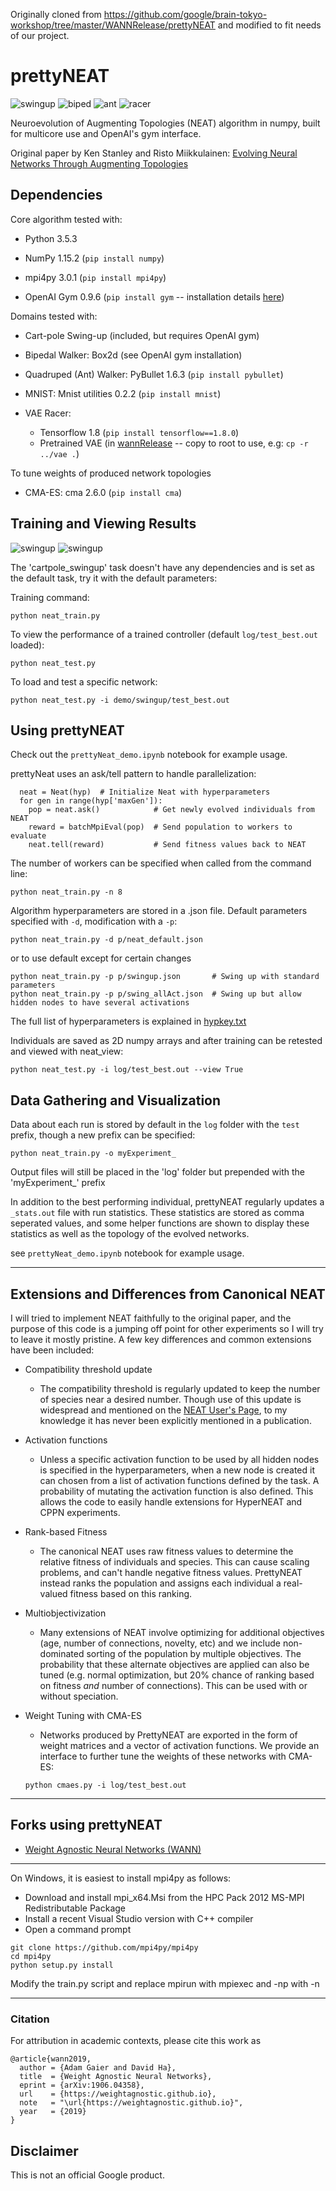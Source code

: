 Originally cloned from https://github.com/google/brain-tokyo-workshop/tree/master/WANNRelease/prettyNEAT
and modified to fit needs of our project.

# prettyNEAT
![swingup](demo/img/swing.gif) ![biped](demo/img/biped.gif)
![ant](demo/img/ant.gif) ![racer](demo/img/race.gif)


Neuroevolution of Augmenting Topologies (NEAT) algorithm in numpy, built for multicore use and OpenAI's gym interface.

Original paper by Ken Stanley and Risto Miikkulainen: [Evolving Neural Networks Through Augmenting Topologies](http://citeseerx.ist.psu.edu/viewdoc/download?doi=10.1.1.28.5457&rep=rep1&type=pdf)

## Dependencies

Core algorithm tested with:

- Python 3.5.3

- NumPy 1.15.2 (`pip install numpy`)

- mpi4py 3.0.1 (`pip install mpi4py`)

- OpenAI Gym 0.9.6 (`pip install gym` -- installation details [here](https://github.com/openai/gym))


Domains tested with:

- Cart-pole Swing-up (included, but requires OpenAI gym)

- Bipedal Walker: Box2d (see OpenAI gym installation)

- Quadruped (Ant) Walker: PyBullet 1.6.3 (`pip install pybullet`)

- MNIST: Mnist utilities 0.2.2 (`pip install mnist`)

- VAE Racer: 
    - Tensorflow 1.8 (`pip install tensorflow==1.8.0`)
    - Pretrained VAE (in [wannRelease](../) -- copy to root to use, e.g: `cp -r ../vae .`)


To tune weights of produced network topologies

- CMA-ES: cma 2.6.0 (`pip install cma`)



## Training and Viewing Results

![swingup](demo/img/swing.gif) ![swingup](demo/img/swing.gif)


The 'cartpole_swingup' task doesn't have any dependencies and is set as the default task, try it with the default parameters:

Training command:
```
python neat_train.py
```

To view the performance of a trained controller (default `log/test_best.out` loaded):

```
python neat_test.py
```

To load and test a specific network:
```
python neat_test.py -i demo/swingup/test_best.out
```


## Using prettyNEAT

Check out the `prettyNeat_demo.ipynb` notebook for example usage.

prettyNeat uses an ask/tell pattern to handle parallelization:

```
  neat = Neat(hyp)  # Initialize Neat with hyperparameters
  for gen in range(hyp['maxGen']):        
    pop = neat.ask()            # Get newly evolved individuals from NEAT  
    reward = batchMpiEval(pop)  # Send population to workers to evaluate
    neat.tell(reward)           # Send fitness values back to NEAT    
```

The number of workers can be specified when called from the command line:

```
python neat_train.py -n 8
```


Algorithm hyperparameters are stored in a .json file. Default parameters specified with `-d`, modification with a `-p`:

```
python neat_train.py -d p/neat_default.json
```

or to use default except for certain changes

```
python neat_train.py -p p/swingup.json       # Swing up with standard parameters
python neat_train.py -p p/swing_allAct.json  # Swing up but allow hidden nodes to have several activations
```
The full list of hyperparameters is explained in [hypkey.txt](p/hypkey.txt)

Individuals are saved as 2D numpy arrays and after training can be retested and viewed with neat_view:

```
python neat_test.py -i log/test_best.out --view True
```


## Data Gathering and Visualization

Data about each run is stored by default in the `log` folder with the `test` prefix, though a new prefix can be specified:

```
python neat_train.py -o myExperiment_
```
Output files will still be placed in the 'log' folder but prepended with the 'myExperiment_' prefix

In addition to the best performing individual, prettyNEAT regularly updates a `_stats.out` file with run statistics. These statistics are stored as comma seperated values, and some helper functions are shown to display these statistics as well as the topology of the evolved networks.

see `prettyNeat_demo.ipynb` notebook for example usage.

---
## Extensions and Differences from Canonical NEAT

I will tried to implement NEAT faithfully to the original paper, and the purpose of this code is a jumping off point for other experiments so I will try to leave it mostly pristine. A few key differences and common extensions have been included:

- Compatibility threshold update
    - The compatibility threshold is regularly updated to keep the number of species near a desired number. Though use of this update is widespread and mentioned on the [NEAT User's Page](https://www.cs.ucf.edu/~kstanley/neat.html), to my knowledge it has never been explicitly mentioned in a publication.

- Activation functions
    - Unless a specific activation function to be used by all hidden nodes is specified in the hyperparameters, when a new node is created it can chosen from a list of activation functions defined by the task. A probability of mutating the activation function is also defined. This allows the code to easily handle extensions for HyperNEAT and CPPN experiments.
    
- Rank-based Fitness
    - The canonical NEAT uses raw fitness values to determine the relative fitness of individuals and species. This can cause scaling problems, and can't handle negative fitness values. PrettyNEAT instead ranks the population and assigns each individual a real-valued fitness based on this ranking.

- Multiobjectivization
    - Many extensions of NEAT involve optimizing for additional objectives (age, number of connections, novelty, etc) and we include non-dominated sorting of the population by multiple objectives. The probability that these alternate objectives are applied can also be tuned (e.g. normal optimization, but 20% chance of ranking based on fitness _and_ number of connections). This can be used with or without speciation.
    
- Weight Tuning with CMA-ES
    - Networks produced by PrettyNEAT are exported in the form of weight matrices and a vector of activation functions. We provide an interface to further tune the weights of these networks with CMA-ES: 
    
    ```
    python cmaes.py -i log/test_best.out
    ```

--- 
## Forks using prettyNEAT
- [Weight Agnostic Neural Networks (WANN)](../prettyNEAT_WANN)

<!---
- Additional extensions are kept as separate forks and can seen here:
    - [PicBreeder](link)
    - [HyperNEAT](link)
    - [CPPN-MapElites](link)
    - [AutoGrad for NEAT](link)
    - [Surrogate-Assisted NEAT](link)
--->
-----------

On Windows, it is easiest to install mpi4py as follows:

- Download and install mpi_x64.Msi from the HPC Pack 2012 MS-MPI Redistributable Package
- Install a recent Visual Studio version with C++ compiler
- Open a command prompt
```
git clone https://github.com/mpi4py/mpi4py
cd mpi4py
python setup.py install
```
Modify the train.py script and replace mpirun with mpiexec and -np with -n


---

### Citation
For attribution in academic contexts, please cite this work as

```
@article{wann2019,
  author = {Adam Gaier and David Ha},  
  title  = {Weight Agnostic Neural Networks},  
  eprint = {arXiv:1906.04358},  
  url    = {https://weightagnostic.github.io},  
  note   = "\url{https://weightagnostic.github.io}",  
  year   = {2019}  
}
```

## Disclaimer

This is not an official Google product.
